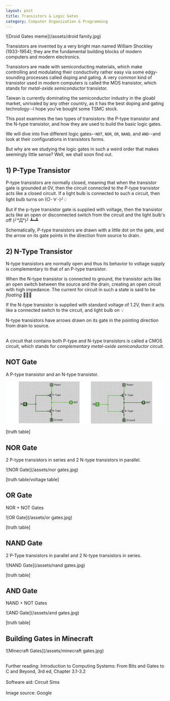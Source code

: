 ```yaml
---
layout: post
title: Transistors & Logic Gates
category: Computer Organization & Programming
---
```


![Droid Gates meme](/assets/droid family.jpg)

Transistors are invented by a very bright man named William Shockley (1933-1954); they are the fundamental building blocks of modern computers and modern electronics.

Transistors are made with semiconducting materials,
which make controlling and modulating their conductivity rather easy via some edgy-sounding processes called doping and gating. A very common kind of transistor used in modern computers is called the MOS transistor, which stands for <em>metal-oxide semiconductor</em> transistor.

Taiwan is currently dominating the semiconductor industry in the gloabl market, unrivaled by any other country, as it has the best doping and gating technology--I hope you've bought some TSMC stock.

This post examines the two types of transistors: the P-type transistor and the N-type transistor, and how they are used to build the basic logic gates.

We will dive into five different logic gates--<code>NOT</code>, <code>NOR</code>, <code>OR</code>, <code>NAND</code>, and <code>AND</code>--and look at their configurations in transistors forms.

But why are we studying the logic gates in such a weird order that makes seemingly little sense? Well, we shall soon find out.

<!--more-->

## 1) P-Type Transistor

P-type transistors are normally closed, meaning that when the transistor gate is grounded at 0V, then the circuit connected to the P-type transistor acts like a closed circuit. If a light bulb is connected to such a circuit, then light bulb turns on (○･∀･)╯💡

But if the p-type transistor gate is supplied with voltage, then the transistor acts like an open or disconnected switch from the circuit and the light bulb's off (╯°Д°)╯ ┻━┻

Schematically, P-type transistors are drawn with a little dot on the gate, and the arrow on its gate points in the direction from source to drain.

## 2) N-Type Transistor

N-type transistors are normally open and thus its behavior to voltage supply is complementary to that of an P-type transistor.

When the N-type transistor is connected to ground, the transistor acts like an open switch between the source and the drain, creating an open circuit with high impedance. The current for circuit in such a state is said to be <em>floating</em> 🎈🎈🎈

If the N-type transistor is supplied with standard voltage of 1.2V, then it acts like a connected switch to the circuit, and light bulb on 💡

N-type transistors have arrows drawn on its gate in the pointing direction from drain to source.

<br>A circuit that contains both P-type and N-type transistors is called a CMOS circuit, which stands for
<em>complementary metal-oxide semiconductor</em> circuit.

## NOT Gate

A P-type transistor and an N-type transistor.

![NOT Gate](/assets/not-gates.jpg)

[truth table]

## NOR Gate

2 P-type transistors in series and 2 N-type transistors in parallel.

![NOR Gate](/assets/nor gates.jpg)

[truth table/voltage table]

## OR Gate

NOR + NOT Gates

![OR Gate](/assets/or gates.jpg)

[truth table]

## NAND Gate

2 P-Type transistors in parallel and 2 N-type transistors in series.

![NAND Gate](/assets/nand gates.jpg)

[truth table]

## AND Gate

NAND + NOT Gates

![AND Gate](/assets/and gates.jpg)

[truth table]

## Building Gates in Minecraft

![Minecraft Gates](/assets/minecraft gates.jpg)

<footer>
<br>
Further reading: Introduction to Computing Systems: From Bits and Gates to C and Beyond, 3rd ed, Chapter 3.1-3.2
<br><br>
Software aid: Circuit Sims
<br><br>
Image source: Google
</footer>
